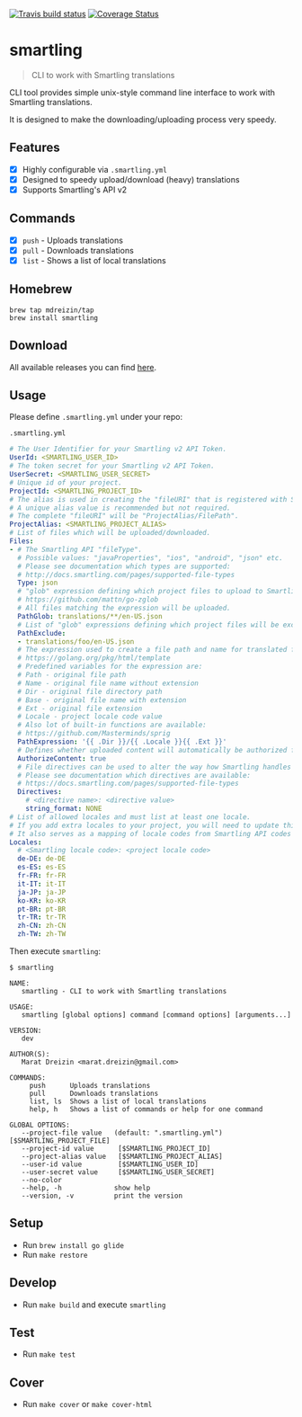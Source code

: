 [![Travis build status](http://img.shields.io/travis/Fitbit/smartling/master.svg?style=flat-square)](https://travis-ci.org/Fitbit/smartling)
[![Coverage Status](https://img.shields.io/coveralls/Fitbit/smartling/master.svg?style=flat-square)](https://coveralls.io/r/Fitbit/smartling?branch=master)

<a name="smartling"></a>
# smartling
> CLI to work with Smartling translations

CLI tool provides simple unix-style command line interface to work with Smartling translations.

It is designed to make the downloading/uploading process very speedy.

<a name="smartling-features"></a>
## Features

- [x] Highly configurable via `.smartling.yml`
- [x] Designed to speedy upload/download (heavy) translations
- [x] Supports Smartling's API v2

<a name="smartling-commands"></a>
## Commands

- [x] `push` - Uploads translations
- [x] `pull` - Downloads translations
- [x] `list` - Shows a list of local translations

<a name="smartling-homebrew"></a>
## Homebrew

```
brew tap mdreizin/tap
brew install smartling
```

<a name="smartling-download"></a>
## Download

All available releases you can find [here](https://github.com/Fitbit/smartling/releases).

<a name="smartling-usage"></a>
## Usage

Please define `.smartling.yml` under your repo:

`.smartling.yml`

```yml
# The User Identifier for your Smartling v2 API Token.
UserId: <SMARTLING_USER_ID>
# The token secret for your Smartling v2 API Token.
UserSecret: <SMARTLING_USER_SECRET>
# Unique id of your project.
ProjectId: <SMARTLING_PROJECT_ID>
# The alias is used in creating the "fileURI" that is registered with Smartling for uploaded files.
# A unique alias value is recommended but not required.
# The complete "fileURI" will be "ProjectAlias/FilePath".
ProjectAlias: <SMARTLING_PROJECT_ALIAS>
# List of files which will be uploaded/downloaded.
Files:
- # The Smartling API "fileType".
  # Possible values: "javaProperties", "ios", "android", "json" etc.
  # Please see documentation which types are supported:
  # http://docs.smartling.com/pages/supported-file-types
  Type: json
  # "glob" expression defining which project files to upload to Smartling:
  # https://github.com/mattn/go-zglob
  # All files matching the expression will be uploaded.
  PathGlob: translations/**/en-US.json
  # List of "glob" expressions defining which project files will be excluded from upload.
  PathExclude:
  - translations/foo/en-US.json
  # The expression used to create a file path and name for translated files:
  # https://golang.org/pkg/html/template
  # Predefined variables for the expression are:
  # Path - original file path
  # Name - original file name without extension
  # Dir - original file directory path
  # Base - original file name with extension
  # Ext - original file extension
  # Locale - project locale code value
  # Also lot of built-in functions are available:
  # https://github.com/Masterminds/sprig
  PathExpression: '{{ .Dir }}/{{ .Locale }}{{ .Ext }}'
  # Defines whether uploaded content will automatically be authorized for translation.
  AuthorizeContent: true
  # File directives can be used to alter the way how Smartling handles your files.
  # Please see documentation which directives are available:
  # https://docs.smartling.com/pages/supported-file-types
  Directives:
    # <directive name>: <directive value>
    string_format: NONE
# List of allowed locales and must list at least one locale.
# If you add extra locales to your project, you will need to update this file for the new locales.
# It also serves as a mapping of locale codes from Smartling API codes to the codes that are used in the project.
Locales:
  # <Smartling locale code>: <project locale code>
  de-DE: de-DE
  es-ES: es-ES
  fr-FR: fr-FR
  it-IT: it-IT
  ja-JP: ja-JP
  ko-KR: ko-KR
  pt-BR: pt-BR
  tr-TR: tr-TR
  zh-CN: zh-CN
  zh-TW: zh-TW

```

Then execute `smartling`:

`$ smartling`

```
NAME:
   smartling - CLI to work with Smartling translations

USAGE:
   smartling [global options] command [command options] [arguments...]

VERSION:
   dev

AUTHOR(S):
   Marat Dreizin <marat.dreizin@gmail.com>

COMMANDS:
     push      Uploads translations
     pull      Downloads translations
     list, ls  Shows a list of local translations
     help, h   Shows a list of commands or help for one command

GLOBAL OPTIONS:
   --project-file value   (default: ".smartling.yml") [$SMARTLING_PROJECT_FILE]
   --project-id value      [$SMARTLING_PROJECT_ID]
   --project-alias value   [$SMARTLING_PROJECT_ALIAS]
   --user-id value         [$SMARTLING_USER_ID]
   --user-secret value     [$SMARTLING_USER_SECRET]
   --no-color
   --help, -h             show help
   --version, -v          print the version

```

<a name="smartling-setup"></a>
## Setup

* Run `brew install go glide`
* Run `make restore`

<a name="smartling-develop"></a>
## Develop

* Run `make build` and execute `smartling`

<a name="smartling-test"></a>
## Test

* Run `make test`

<a name="smartling-cover"></a>
## Cover

* Run `make cover` or `make cover-html`
